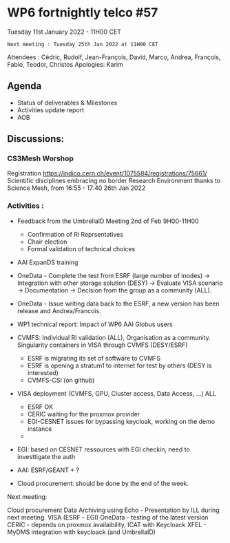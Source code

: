 #  WP6 fortnightly telco #57

Tuesday 11st January 2022 - 11H00 CET

	Next meeting : Tuesday 25th Jan 2022 at 11H00 CET

Attendees :  Cédric, Rudolf, Jean-François, David, Marco, Andrea, François, Fabio, Teodor, Christos
Apologies: Karim

## Agenda

- Status of deliverables & Milestones
- Activities update report
- AOB

## Discussions:

### CS3Mesh Worshop

Registration https://indico.cern.ch/event/1075584/registrations/75661/
Scientific disciplines embracing no border Research Environment thanks to Science Mesh, from 16:55 - 17:40 26th Jan 2022

### Activities :


- Feedback from the UmbrellaID Meeting 2nd of Feb 9H00-11H00 
	-	Confirmation of Ri Reprsentatives
	-	Chair election
	-	Formal validation of technical choices

- AAI ExpanDS training

- OneData - Complete the test from ESRF (large number of inodes) -> Integration with other storage solution (DESY) -> Evaluate VISA scenario -> Documentation -> Decision from the group as a community (ALL).
- OneData - Issue writing data back to the ESRF, a new version has been release and Andrea/Francois.

- WP1 technical report: Impact of WP6 
	AAI 
	Globus users
	
- CVMFS: Individual RI validation (ALL), Organisation as a community. Singularity containers in VISA through CVMFS (DESY/ESRF)
	-	ESRF is migrating its set of software to CVMFS
	-	ESRF is opening a stratum1 to internet for test by others (DESY is interested)
	-	CVMFS-CSI (on github)
- VISA deployment (CVMFS, GPU, Cluster access, Data Access, ...) ALL
 	- ESRF OK
	- CERIC waiting for the proxmox provider
	- EGI-CESNET issues for bypassing keycloak, working on the demo instance
	- 
- EGI: based on CESNET ressources with EGI checkin, need to investtigate the auth 
- AAI: ESRF/GEANT + ?
- Cloud procurement: should be done by the end of the week.

Next meeting:

Cloud procurement
Data Archiving using Echo - Presentation by ILL during next meeting.
VISA (ESRF - EGI)
OneData - testing of the latest version
CERIC - depends on proxmox availaibility, ICAT with Keycloack
XFEL - MyDMS integration with keycloack (and UmbrellaID)


